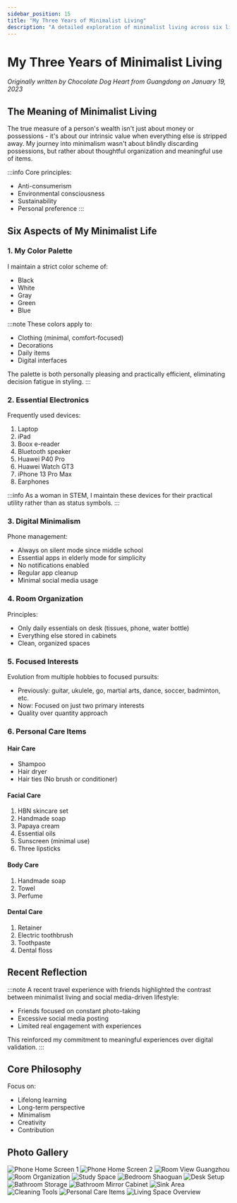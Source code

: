 ```yaml
---
sidebar_position: 15
title: "My Three Years of Minimalist Living"
description: "A detailed exploration of minimalist living across six life aspects, from personal style to digital habits, based on three years of practice"
---
```


# My Three Years of Minimalist Living

*Originally written by Chocolate Dog Heart from Guangdong on January 19, 2023*

## The Meaning of Minimalist Living

The true measure of a person's wealth isn't just about money or possessions - it's about our intrinsic value when everything else is stripped away. My journey into minimalism wasn't about blindly discarding possessions, but rather about thoughtful organization and meaningful use of items.

:::info
Core principles:
- Anti-consumerism
- Environmental consciousness
- Sustainability
- Personal preference
  :::

## Six Aspects of My Minimalist Life

### 1. My Color Palette

I maintain a strict color scheme of:
- Black
- White
- Gray
- Green
- Blue

:::note
These colors apply to:
- Clothing (minimal, comfort-focused)
- Decorations
- Daily items
- Digital interfaces

The palette is both personally pleasing and practically efficient, eliminating decision fatigue in styling.
:::

### 2. Essential Electronics

Frequently used devices:
1. Laptop
2. iPad
3. Boox e-reader
4. Bluetooth speaker
5. Huawei P40 Pro
6. Huawei Watch GT3
7. iPhone 13 Pro Max
8. Earphones

:::info
As a woman in STEM, I maintain these devices for their practical utility rather than as status symbols.
:::

### 3. Digital Minimalism

Phone management:
- Always on silent mode since middle school
- Essential apps in elderly mode for simplicity
- No notifications enabled
- Regular app cleanup
- Minimal social media usage

### 4. Room Organization

Principles:
- Only daily essentials on desk (tissues, phone, water bottle)
- Everything else stored in cabinets
- Clean, organized spaces

### 5. Focused Interests

Evolution from multiple hobbies to focused pursuits:
- Previously: guitar, ukulele, go, martial arts, dance, soccer, badminton, etc.
- Now: Focused on just two primary interests
- Quality over quantity approach

### 6. Personal Care Items

#### Hair Care
- Shampoo
- Hair dryer
- Hair ties
  (No brush or conditioner)

#### Facial Care
1. HBN skincare set
2. Handmade soap
3. Papaya cream
4. Essential oils
5. Sunscreen (minimal use)
6. Three lipsticks

#### Body Care
1. Handmade soap
2. Towel
3. Perfume

#### Dental Care
1. Retainer
2. Electric toothbrush
3. Toothpaste
4. Dental floss

## Recent Reflection

:::note
A recent travel experience with friends highlighted the contrast between minimalist living and social media-driven lifestyle:
- Friends focused on constant photo-taking
- Excessive social media posting
- Limited real engagement with experiences

This reinforced my commitment to meaningful experiences over digital validation.
:::

## Core Philosophy

Focus on:
- Lifelong learning
- Long-term perspective
- Minimalism
- Creativity
- Contribution

## Photo Gallery

![Phone Home Screen 1](./img/three-years-minimal/image_1.jpg)
![Phone Home Screen 2](./img/three-years-minimal/image_2.jpg)
![Room View Guangzhou](./img/three-years-minimal/image_3.jpg)
![Room Organization](./img/three-years-minimal/image_4.jpg)
![Study Space](./img/three-years-minimal/image_5.jpg)
![Bedroom Shaoguan](./img/three-years-minimal/image_6.jpg)
![Desk Setup](./img/three-years-minimal/image_7.jpg)
![Bathroom Storage](./img/three-years-minimal/image_8.jpg)
![Bathroom Mirror Cabinet](./img/three-years-minimal/image_9.jpg)
![Sink Area](./img/three-years-minimal/image_10.jpg)
![Cleaning Tools](./img/three-years-minimal/image_11.jpg)
![Personal Care Items](./img/three-years-minimal/image_12.jpg)
![Living Space Overview](./img/three-years-minimal/image_13.jpg)
